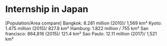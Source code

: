 # Internship in Japan

[Population/Area compare]
Bangkok: 8.281 million (2010)/ 1,569 km²
Kyoto: 1.475 million (2015)/ 827.8 km²
Hamburg: 1.822 million / 755 km²
San francisco: 864,816 (2015)/ 121.4 km²
Sao Paulo: 12.11 million (2017)/ 1,521 km²
